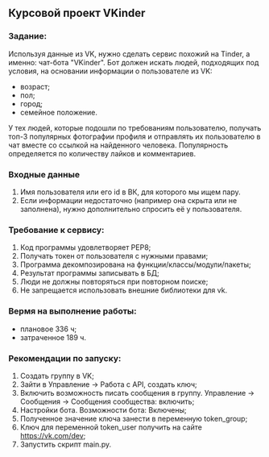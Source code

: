 ## Курсовой проект VKinder
### Задание:
Используя данные из VK, нужно сделать сервис похожий на Tinder, а именно: чат-бота "VKinder". Бот должен искать людей, подходящих под условия, на основании информации о пользователе из VK:
- возраст;
- пол;
- город;
- семейное положение.

У тех людей, которые подошли по требованиям пользователю, получать топ-3 популярных фотографии профиля и отправлять их пользователю в чат вместе со ссылкой на найденного человека.
Популярность определяется по количеству лайков и комментариев.
### Входные данные
1. Имя пользователя или его id в ВК, для которого мы ищем пару.
2. Если информации недостаточно (например она скрыта или не заполнена), нужно дополнительно спросить её у пользователя.
### Требование к сервису:
1. Код программы удовлетворяет PEP8;
2. Получать токен от пользователя с нужными правами;
3. Программа декомпозирована на функции/классы/модули/пакеты;
4. Результат программы записывать в БД;
5. Люди не должны повторяться при повторном поиске;
6. Не запрещается использовать внешние библиотеки для vk.
### Вермя на выполнение работы:
- плановое 336 ч;
- затраченное 189 ч.
### Рекомендации по запуску:
1. Создать группу в VK;
2. Зайти в Управление -> Работа с API, создать ключ;
3. Включить возможность писать сообщения в группу. Управление -> Сообщения -> Сообщения сообщества: включить;
4. Настройки бота. Возможности бота: Включены;
5. Полученное значение ключа занести в переменную token_group;
6. Ключ для переменной token_user получить на сайте https://vk.com/dev;
7. Запустить скрипт main.py.